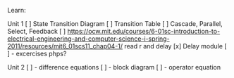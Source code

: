 Learn:

Unit 1
[ ] State Transition Diagram 
[ ] Transition Table
[ ] Cascade, Parallel, Select, Feedback 
[ ] https://ocw.mit.edu/courses/6-01sc-introduction-to-electrical-engineering-and-computer-science-i-spring-2011/resources/mit6_01scs11_chap04-1/ read r and delay
[x] Delay module
[ ] - excercises phps?

Unit 2
[ ] - difference equations
[ ] - block diagram
[ ] - operator equation

